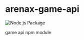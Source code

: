 # arenax-game-api

![Node.js Package](https://github.com/ArkadiumInc/arenax-game-api/workflows/Node.js%20Package/badge.svg)

game api npm module
